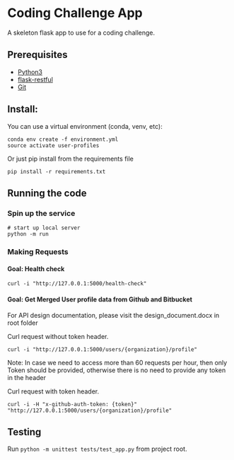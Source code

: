 # Coding Challenge App

A skeleton flask app to use for a coding challenge.
## Prerequisites

- [Python3](https://www.python.org/downloads/)
- [flask-restful](https://flask-restful.readthedocs.io/en/0.3.3/installation.html)
- [Git](https://git-scm.com/)


## Install:

You can use a virtual environment (conda, venv, etc):
```
conda env create -f environment.yml
source activate user-profiles
```

Or just pip install from the requirements file
``` 
pip install -r requirements.txt
```

## Running the code

### Spin up the service

```
# start up local server
python -m run 
```

### Making Requests

#### Goal: Health check
```
curl -i "http://127.0.0.1:5000/health-check"
```

#### Goal: Get Merged User profile data from Github and Bitbucket
For API design documentation, please visit the design_document.docx in root folder

Curl request without token header.

```
curl -i "http://127.0.0.1:5000/users/{organization}/profile"
```

Note: In case we need to access more than 60 requests per hour, then only Token should be provided, otherwise there is no need to
provide any token in the header
 
Curl request with token header.
```
curl -i -H "x-github-auth-token: {token}" "http://127.0.0.1:5000/users/{organization}/profile"
```

## Testing

Run `python -m unittest tests/test_app.py` from project root.
